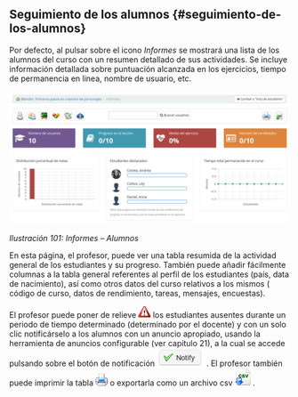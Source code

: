 ## Seguimiento de los alumnos {#seguimiento-de-los-alumnos}

Por defecto, al pulsar sobre el icono _Informes_ se mostrará una lista de los alumnos del curso con un resumen detallado de sus actividades. Se incluye información detallada sobre puntuación alcanzada en los ejercicios, tiempo de permanencia en linea, nombre de usuario, etc.

![](../assets/graficos84.png)

*Ilustración 101: Informes – Alumnos*

En esta página, el profesor, puede ver una tabla resumida de la actividad general de los estudiantes y su progreso. También puede añadir fácilmente columnas a la tabla general referentes al perfil de los estudiantes (país, data de nacimiento), así como otros datos del curso relativos a los mismos ( código de curso, datos de rendimiento, tareas, mensajes, encuestas).

El profesor puede poner de relieve ![](../assets/graphics47.gif) los estudiantes ausentes durante un periodo de tiempo determinado (determinado por el docente) y con un solo clic notificárselo a los alumnos con un anuncio apropiado, usando la herramienta de anuncios configurable (ver capítulo 21), a la cual se accede pulsando sobre el botón de notificación ![](../assets/graphics50.png) . El profesor también puede imprimir la tabla ![](../assets/graphics49.png) o exportarla como un archivo csv ![](../assets/graphics52.png).